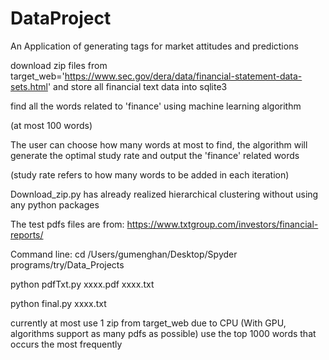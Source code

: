# DataProject
An Application of generating tags for market attitudes and predictions




download zip files from 
target_web='https://www.sec.gov/dera/data/financial-statement-data-sets.html'
and store all financial text data into sqlite3

find all the words related to 'finance' using machine learning algorithm


(at most 100 words)

The user can choose how many words at most to find, the algorithm will generate the optimal study rate 
  and output the 'finance' related words

(study rate refers to how many words to be added in each iteration)


Download_zip.py has already realized hierarchical clustering without using any python packages


The test pdfs files are from:  https://www.txtgroup.com/investors/financial-reports/


Command line:
  cd /Users/gumenghan/Desktop/Spyder programs/try/Data_Projects
  
  python pdfTxt.py xxxx.pdf xxxx.txt
  
  python final.py xxxx.txt
  
  currently at most use 1 zip from target_web due to CPU (With GPU, algorithms support as many pdfs as possible)
  use the top 1000 words that occurs the most frequently
